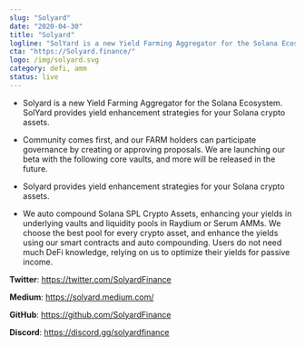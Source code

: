 ```yaml
---
slug: "Solyard"
date: "2020-04-30"
title: "Solyard"
logline: "SolYard is a new Yield Farming Aggregator for the Solana Ecosystem. SolYard provides yield enhancement strategies for your Solana crypto assets."
cta: "https://Solyard.finance/"
logo: /img/solyard.svg
category: defi, amm
status: live
---
```


- Solyard is a new Yield Farming Aggregator for the Solana Ecosystem. SolYard provides yield enhancement strategies for your Solana crypto assets. 

- Community comes first, and our FARM holders can participate governance by creating or approving proposals. We are launching our beta with the following core vaults, and more will be released in the future. 

- Solyard provides yield enhancement strategies for your Solana crypto assets. 

- We auto compound Solana SPL Crypto Assets, enhancing your yields in underlying vaults and liquidity pools in Raydium or Serum AMMs. We choose the best pool for every crypto asset, and enhance the yields using our smart contracts and auto compounding. Users do not need much DeFi knowledge, relying on us to optimize their yields for passive income.

**Twitter**: https://twitter.com/SolyardFinance

**Medium**: https://solyard.medium.com/

**GitHub**: https://github.com/SolyardFinance

**Discord**: https://discord.gg/solyardfinance
